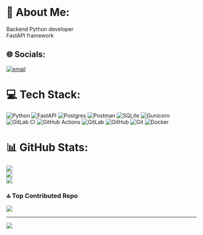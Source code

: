 # 💫 About Me:
Backend Python developer<br>FastAPI framework


## 🌐 Socials:
[![email](https://img.shields.io/badge/Email-D14836?logo=gmail&logoColor=white)](mailto:thrandishow200@yandex.ru) 

# 💻 Tech Stack:
![Python](https://img.shields.io/badge/python-3670A0?style=for-the-badge&logo=python&logoColor=ffdd54) ![FastAPI](https://img.shields.io/badge/FastAPI-005571?style=for-the-badge&logo=fastapi) ![Postgres](https://img.shields.io/badge/postgres-%23316192.svg?style=for-the-badge&logo=postgresql&logoColor=white) ![Postman](https://img.shields.io/badge/Postman-FF6C37?style=for-the-badge&logo=postman&logoColor=white) ![SQLite](https://img.shields.io/badge/sqlite-%2307405e.svg?style=for-the-badge&logo=sqlite&logoColor=white) ![Gunicorn](https://img.shields.io/badge/gunicorn-%298729.svg?style=for-the-badge&logo=gunicorn&logoColor=white) ![GitLab CI](https://img.shields.io/badge/gitlab%20CI-%23181717.svg?style=for-the-badge&logo=gitlab&logoColor=white) ![GitHub Actions](https://img.shields.io/badge/github%20actions-%232671E5.svg?style=for-the-badge&logo=githubactions&logoColor=white) ![GitLab](https://img.shields.io/badge/gitlab-%23181717.svg?style=for-the-badge&logo=gitlab&logoColor=white) ![GitHub](https://img.shields.io/badge/github-%23121011.svg?style=for-the-badge&logo=github&logoColor=white) ![Git](https://img.shields.io/badge/git-%23F05033.svg?style=for-the-badge&logo=git&logoColor=white) ![Docker](https://img.shields.io/badge/docker-%230db7ed.svg?style=for-the-badge&logo=docker&logoColor=white)
# 📊 GitHub Stats:
![](https://github-readme-stats.vercel.app/api?username=thrandishow&theme=vue-dark&hide_border=false&include_all_commits=false&count_private=false)<br/>
![](https://nirzak-streak-stats.vercel.app/?user=thrandishow&theme=vue-dark&hide_border=false)<br/>
![](https://github-readme-stats.vercel.app/api/top-langs/?username=thrandishow&theme=vue-dark&hide_border=false&include_all_commits=false&count_private=false&layout=compact)

### 🔝 Top Contributed Repo
![](https://github-contributor-stats.vercel.app/api?username=thrandishow&limit=5&theme=dark&combine_all_yearly_contributions=true)

---
[![](https://visitcount.itsvg.in/api?id=thrandishow&icon=0&color=3)](https://visitcount.itsvg.in)

<!-- Proudly created with GPRM ( https://gprm.itsvg.in ) -->
